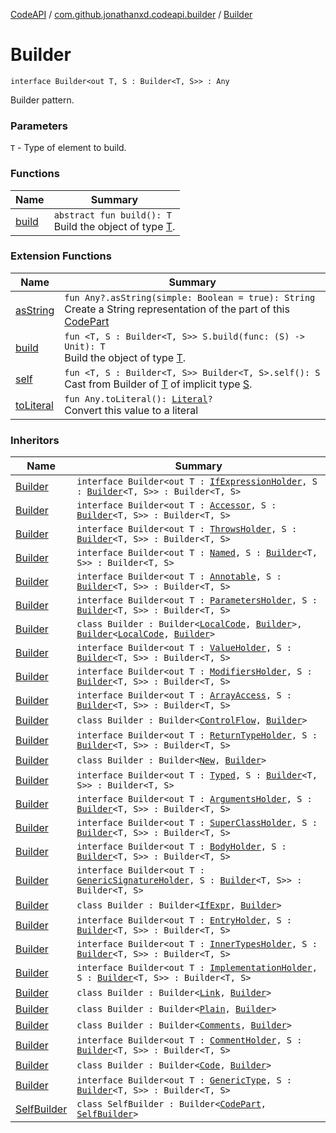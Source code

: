 [CodeAPI](../../index.md) / [com.github.jonathanxd.codeapi.builder](../index.md) / [Builder](.)

# Builder

`interface Builder<out T, S : Builder<T, S>> : Any`

Builder pattern.

### Parameters

`T` - Type of element to build.

### Functions

| Name | Summary |
|---|---|
| [build](build.md) | `abstract fun build(): T`<br>Build the object of type [T](#). |

### Extension Functions

| Name | Summary |
|---|---|
| [asString](../../com.github.jonathanxd.codeapi.util/kotlin.-any/as-string.md) | `fun Any?.asString(simple: Boolean = true): String`<br>Create a String representation of the part of this [CodePart](../../com.github.jonathanxd.codeapi/-code-part/index.md) |
| [build](../build.md) | `fun <T, S : Builder<T, S>> S.build(func: (S) -> Unit): T`<br>Build the object of type [T](#). |
| [self](../../com.github.jonathanxd.codeapi.util/self.md) | `fun <T, S : Builder<T, S>> Builder<T, S>.self(): S`<br>Cast from Builder of [T](#) of implicit type [S](#). |
| [toLiteral](../../com.github.jonathanxd.codeapi.util.conversion/kotlin.-any/to-literal.md) | `fun Any.toLiteral(): `[`Literal`](../../com.github.jonathanxd.codeapi.literal/-literal/index.md)`?`<br>Convert this value to a literal |

### Inheritors

| Name | Summary |
|---|---|
| [Builder](../../com.github.jonathanxd.codeapi.base/-if-expression-holder/-builder/index.md) | `interface Builder<out T : `[`IfExpressionHolder`](../../com.github.jonathanxd.codeapi.base/-if-expression-holder/index.md)`, S : `[`Builder`](../../com.github.jonathanxd.codeapi.base/-if-expression-holder/-builder/index.md)`<T, S>> : Builder<T, S>` |
| [Builder](../../com.github.jonathanxd.codeapi.base/-accessor/-builder/index.md) | `interface Builder<out T : `[`Accessor`](../../com.github.jonathanxd.codeapi.base/-accessor/index.md)`, S : `[`Builder`](../../com.github.jonathanxd.codeapi.base/-accessor/-builder/index.md)`<T, S>> : Builder<T, S>` |
| [Builder](../../com.github.jonathanxd.codeapi.base/-throws-holder/-builder/index.md) | `interface Builder<out T : `[`ThrowsHolder`](../../com.github.jonathanxd.codeapi.base/-throws-holder/index.md)`, S : `[`Builder`](../../com.github.jonathanxd.codeapi.base/-throws-holder/-builder/index.md)`<T, S>> : Builder<T, S>` |
| [Builder](../../com.github.jonathanxd.codeapi.base/-named/-builder/index.md) | `interface Builder<out T : `[`Named`](../../com.github.jonathanxd.codeapi.base/-named/index.md)`, S : `[`Builder`](../../com.github.jonathanxd.codeapi.base/-named/-builder/index.md)`<T, S>> : Builder<T, S>` |
| [Builder](../../com.github.jonathanxd.codeapi.base/-annotable/-builder/index.md) | `interface Builder<out T : `[`Annotable`](../../com.github.jonathanxd.codeapi.base/-annotable/index.md)`, S : `[`Builder`](../../com.github.jonathanxd.codeapi.base/-annotable/-builder/index.md)`<T, S>> : Builder<T, S>` |
| [Builder](../../com.github.jonathanxd.codeapi.base/-parameters-holder/-builder/index.md) | `interface Builder<out T : `[`ParametersHolder`](../../com.github.jonathanxd.codeapi.base/-parameters-holder/index.md)`, S : `[`Builder`](../../com.github.jonathanxd.codeapi.base/-parameters-holder/-builder/index.md)`<T, S>> : Builder<T, S>` |
| [Builder](../../com.github.jonathanxd.codeapi.base/-local-code/-builder/index.md) | `class Builder : Builder<`[`LocalCode`](../../com.github.jonathanxd.codeapi.base/-local-code/index.md)`, `[`Builder`](../../com.github.jonathanxd.codeapi.base/-local-code/-builder/index.md)`>, `[`Builder`](../../com.github.jonathanxd.codeapi.base/-inner-types-holder/-builder/index.md)`<`[`LocalCode`](../../com.github.jonathanxd.codeapi.base/-local-code/index.md)`, `[`Builder`](../../com.github.jonathanxd.codeapi.base/-local-code/-builder/index.md)`>` |
| [Builder](../../com.github.jonathanxd.codeapi.base/-value-holder/-builder/index.md) | `interface Builder<out T : `[`ValueHolder`](../../com.github.jonathanxd.codeapi.base/-value-holder/index.md)`, S : `[`Builder`](../../com.github.jonathanxd.codeapi.base/-value-holder/-builder/index.md)`<T, S>> : Builder<T, S>` |
| [Builder](../../com.github.jonathanxd.codeapi.base/-modifiers-holder/-builder/index.md) | `interface Builder<out T : `[`ModifiersHolder`](../../com.github.jonathanxd.codeapi.base/-modifiers-holder/index.md)`, S : `[`Builder`](../../com.github.jonathanxd.codeapi.base/-modifiers-holder/-builder/index.md)`<T, S>> : Builder<T, S>` |
| [Builder](../../com.github.jonathanxd.codeapi.base/-array-access/-builder/index.md) | `interface Builder<out T : `[`ArrayAccess`](../../com.github.jonathanxd.codeapi.base/-array-access/index.md)`, S : `[`Builder`](../../com.github.jonathanxd.codeapi.base/-array-access/-builder/index.md)`<T, S>> : Builder<T, S>` |
| [Builder](../../com.github.jonathanxd.codeapi.base/-control-flow/-builder/index.md) | `class Builder : Builder<`[`ControlFlow`](../../com.github.jonathanxd.codeapi.base/-control-flow/index.md)`, `[`Builder`](../../com.github.jonathanxd.codeapi.base/-control-flow/-builder/index.md)`>` |
| [Builder](../../com.github.jonathanxd.codeapi.base/-return-type-holder/-builder/index.md) | `interface Builder<out T : `[`ReturnTypeHolder`](../../com.github.jonathanxd.codeapi.base/-return-type-holder/index.md)`, S : `[`Builder`](../../com.github.jonathanxd.codeapi.base/-return-type-holder/-builder/index.md)`<T, S>> : Builder<T, S>` |
| [Builder](../../com.github.jonathanxd.codeapi.base/-new/-builder/index.md) | `class Builder : Builder<`[`New`](../../com.github.jonathanxd.codeapi.base/-new/index.md)`, `[`Builder`](../../com.github.jonathanxd.codeapi.base/-new/-builder/index.md)`>` |
| [Builder](../../com.github.jonathanxd.codeapi.base/-typed/-builder/index.md) | `interface Builder<out T : `[`Typed`](../../com.github.jonathanxd.codeapi.base/-typed/index.md)`, S : `[`Builder`](../../com.github.jonathanxd.codeapi.base/-typed/-builder/index.md)`<T, S>> : Builder<T, S>` |
| [Builder](../../com.github.jonathanxd.codeapi.base/-arguments-holder/-builder/index.md) | `interface Builder<out T : `[`ArgumentsHolder`](../../com.github.jonathanxd.codeapi.base/-arguments-holder/index.md)`, S : `[`Builder`](../../com.github.jonathanxd.codeapi.base/-arguments-holder/-builder/index.md)`<T, S>> : Builder<T, S>` |
| [Builder](../../com.github.jonathanxd.codeapi.base/-super-class-holder/-builder/index.md) | `interface Builder<out T : `[`SuperClassHolder`](../../com.github.jonathanxd.codeapi.base/-super-class-holder/index.md)`, S : `[`Builder`](../../com.github.jonathanxd.codeapi.base/-super-class-holder/-builder/index.md)`<T, S>> : Builder<T, S>` |
| [Builder](../../com.github.jonathanxd.codeapi.base/-body-holder/-builder/index.md) | `interface Builder<out T : `[`BodyHolder`](../../com.github.jonathanxd.codeapi.base/-body-holder/index.md)`, S : `[`Builder`](../../com.github.jonathanxd.codeapi.base/-body-holder/-builder/index.md)`<T, S>> : Builder<T, S>` |
| [Builder](../../com.github.jonathanxd.codeapi.base/-generic-signature-holder/-builder/index.md) | `interface Builder<out T : `[`GenericSignatureHolder`](../../com.github.jonathanxd.codeapi.base/-generic-signature-holder/index.md)`, S : `[`Builder`](../../com.github.jonathanxd.codeapi.base/-generic-signature-holder/-builder/index.md)`<T, S>> : Builder<T, S>` |
| [Builder](../../com.github.jonathanxd.codeapi.base/-if-expr/-builder/index.md) | `class Builder : Builder<`[`IfExpr`](../../com.github.jonathanxd.codeapi.base/-if-expr/index.md)`, `[`Builder`](../../com.github.jonathanxd.codeapi.base/-if-expr/-builder/index.md)`>` |
| [Builder](../../com.github.jonathanxd.codeapi.base/-entry-holder/-builder/index.md) | `interface Builder<out T : `[`EntryHolder`](../../com.github.jonathanxd.codeapi.base/-entry-holder/index.md)`, S : `[`Builder`](../../com.github.jonathanxd.codeapi.base/-entry-holder/-builder/index.md)`<T, S>> : Builder<T, S>` |
| [Builder](../../com.github.jonathanxd.codeapi.base/-inner-types-holder/-builder/index.md) | `interface Builder<out T : `[`InnerTypesHolder`](../../com.github.jonathanxd.codeapi.base/-inner-types-holder/index.md)`, S : `[`Builder`](../../com.github.jonathanxd.codeapi.base/-inner-types-holder/-builder/index.md)`<T, S>> : Builder<T, S>` |
| [Builder](../../com.github.jonathanxd.codeapi.base/-implementation-holder/-builder/index.md) | `interface Builder<out T : `[`ImplementationHolder`](../../com.github.jonathanxd.codeapi.base/-implementation-holder/index.md)`, S : `[`Builder`](../../com.github.jonathanxd.codeapi.base/-implementation-holder/-builder/index.md)`<T, S>> : Builder<T, S>` |
| [Builder](../../com.github.jonathanxd.codeapi.base.comment/-link/-builder/index.md) | `class Builder : Builder<`[`Link`](../../com.github.jonathanxd.codeapi.base.comment/-link/index.md)`, `[`Builder`](../../com.github.jonathanxd.codeapi.base.comment/-link/-builder/index.md)`>` |
| [Builder](../../com.github.jonathanxd.codeapi.base.comment/-plain/-builder/index.md) | `class Builder : Builder<`[`Plain`](../../com.github.jonathanxd.codeapi.base.comment/-plain/index.md)`, `[`Builder`](../../com.github.jonathanxd.codeapi.base.comment/-plain/-builder/index.md)`>` |
| [Builder](../../com.github.jonathanxd.codeapi.base.comment/-comments/-builder/index.md) | `class Builder : Builder<`[`Comments`](../../com.github.jonathanxd.codeapi.base.comment/-comments/index.md)`, `[`Builder`](../../com.github.jonathanxd.codeapi.base.comment/-comments/-builder/index.md)`>` |
| [Builder](../../com.github.jonathanxd.codeapi.base.comment/-comment-holder/-builder/index.md) | `interface Builder<out T : `[`CommentHolder`](../../com.github.jonathanxd.codeapi.base.comment/-comment-holder/index.md)`, S : `[`Builder`](../../com.github.jonathanxd.codeapi.base.comment/-comment-holder/-builder/index.md)`<T, S>> : Builder<T, S>` |
| [Builder](../../com.github.jonathanxd.codeapi.base.comment/-code/-builder/index.md) | `class Builder : Builder<`[`Code`](../../com.github.jonathanxd.codeapi.base.comment/-code/index.md)`, `[`Builder`](../../com.github.jonathanxd.codeapi.base.comment/-code/-builder/index.md)`>` |
| [Builder](../../com.github.jonathanxd.codeapi.type/-generic-type/-builder/index.md) | `interface Builder<out T : `[`GenericType`](../../com.github.jonathanxd.codeapi.type/-generic-type/index.md)`, S : `[`Builder`](../../com.github.jonathanxd.codeapi.type/-generic-type/-builder/index.md)`<T, S>> : Builder<T, S>` |
| [SelfBuilder](../../com.github.jonathanxd.codeapi/-code-part/-self-builder/index.md) | `class SelfBuilder : Builder<`[`CodePart`](../../com.github.jonathanxd.codeapi/-code-part/index.md)`, `[`SelfBuilder`](../../com.github.jonathanxd.codeapi/-code-part/-self-builder/index.md)`>` |
